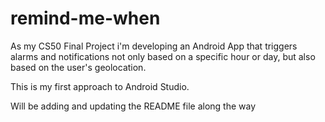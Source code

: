 # remind-me-when

As my CS50 Final Project i'm developing an Android App that triggers alarms and notifications not only based on a specific hour or day, but also based on the user's geolocation.

This is my first approach to Android Studio.

Will be adding and updating the README file along the way
